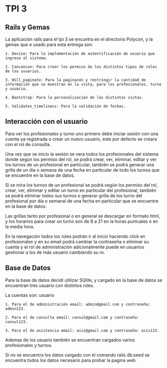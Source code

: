 # TPI 3

## Rails y Gemas

La aplicación rails para el tpi 3 se encuntra en el directorio Polycon, y la gemas que e usado para esta entrega son:

    1. Devise: Para la implementación de autentificación de usuario que ingrese al sistema.
       
    2. Cancancan: Para crear los permiso de los distintos tipos de roles de los usuarios.
       
    3. Will_paginate: Para la paginacón y restringir la cantidad de información que se muestran en la vista, para los profesionales, turno y usuario.
       
    4. Bootstrap: Para la personalización de las distintas vistas.
       
    5. Validates_timeliness: Para la validación de fechas.

## Interacción con el usuario

Para ver los profesionales y turno uno primero debe iniciar sesión con una cuenta ya registrada o crear un nuevo usuario, este por defecto se creara con el rol de consulta.

Una vez que se inicio la sesión se vera todos los profesionales del sistema donde según los permiso del rol, se podrá crear, ver, eliminar, editar y ver los turnos de un profesional en particular, también se podrá generar una grilla de un día o semana de una fecha en particular de todo los turnos que se encuentre en la base de datos.

Si se mira los turnos de un profesional se podrá según los permiso del rol, crear, ver, eliminar y editar un turno en particular del profesional, también se podrá eliminar todos sus turnos o generar grilla de los turno del profesional por día o semanal de una fecha en particular que se encuentre en la base de datos.

Las grillas tanto por profesional o en general se descargar en formato html, y los horarios para crear un turno son de 8 a 21 en la horas puntuales o en la media hora.

En la navegación todos los roles podrán ir al inicio haciendo click en profesionales y en su email podrá cambiar la contraseña o eliminar su cuenta y el rol de administración adicionalmente puede en usuarios gestionar a los de más usuario cambiando su ro.

## Base de Datos

Para la base de datos decidí utilizar SQlite, y cargado en la base de datos se encuentran tres usuario con distintos roles.

La cuentas son: usuario

    1. Para el de administración email: admin@gmail.com y contraseña: admin123.

    2. Para el de consulta email: consul@gmail.com y contraseña: consul123.
     
    3. Para el de asistencia email: asis@gmail.com y contraseña: asis123.

Ademas de los usuario también se encuentran cargados varios profesionales y turnos.

Si no se encuentra los datos cargado con el comando rails db:seed se encuentra todos los datos necesario para probar la pagina web.
